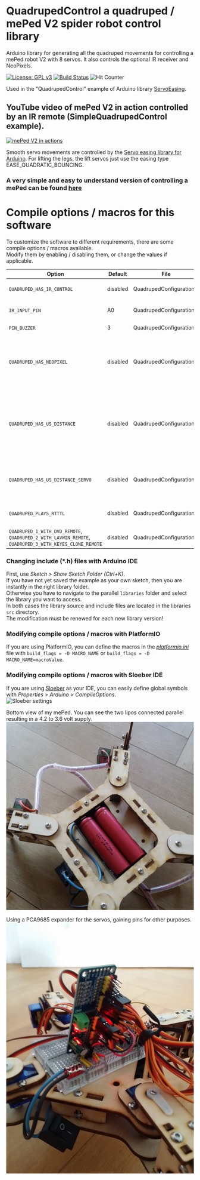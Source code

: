 # QuadrupedControl a quadruped / mePed V2 spider robot control library
Arduino library for generating all the quadruped movements for controlling a mePed robot V2 with 8 servos. It also controls the optional IR receiver and NeoPixels.

[![License: GPL v3](https://img.shields.io/badge/License-GPLv3-blue.svg)](https://www.gnu.org/licenses/gpl-3.0)
[![Build Status](https://github.com/ArminJo/QuadrupedControl/workflows/LibraryBuild/badge.svg)](https://github.com/ArminJo/QuadrupedControl/actions)
![Hit Counter](https://visitor-badge.laobi.icu/badge?page_id=ArminJo_QuadrupedControl)

Used in the "QuadrupedControl" example of Arduino library [ServoEasing](https://github.com/ArminJo/ServoEasing/tree/master/examples/QuadrupedControl).

## YouTube video of mePed V2 in action controlled by an IR remote (SimpleQuadrupedControl example).
[![mePed V2 in actions](https://i.ytimg.com/vi/MsIjTRRUyGU/hqdefault.jpg)](https://youtu.be/MsIjTRRUyGU)

Smooth servo movements are controlled by the [Servo easing library for Arduino](https://github.com/ArminJo/ServoEasing).
For lifting the legs, the lift servos just use the easing type EASE_QUADRATIC_BOUNCING.

### A very simple and easy to understand version of controlling a mePed can be found [here](https://github.com/oracid/Easy-Quadruped-kinematic)

# Compile options / macros for this software
To customize the software to different requirements, there are some compile options / macros available.<br/>
Modify them by enabling / disabling them, or change the values if applicable.

| Option | Default | File | Description |
|-|-|-|-|
| `QUADRUPED_HAS_IR_CONTROL` | disabled | QuadrupedConfiguration.h | IR remote control is enabled. |
| `IR_INPUT_PIN` | A0 | QuadrupedConfiguration.h | Pin for IR remote control sensor. |
| `PIN_BUZZER` | 3 | QuadrupedConfiguration.h | Pin for buzzer / piezo. |
| `QUADRUPED_HAS_NEOPIXEL` | disabled | QuadrupedConfiguration.h | NeoPattern animations on a 24 pieces Neopixel strip handled logically as 3 8 pieces strips is enabled. |
| `QUADRUPED_HAS_US_DISTANCE` | disabled | QuadrupedConfiguration.h | US distance sensor at pin A3 + A4 is enabled. The distance is displayed on the middle/front 8 pieces of the Neopixel strips. |
| `QUADRUPED_HAS_US_DISTANCE_SERVO` | disabled | QuadrupedConfiguration.h | A pan servo for the US distance sensor is enabled at pin 13. |
| `QUADRUPED_PLAYS_RTTTL` | disabled | QuadrupedConfiguration.h | The quadruped plays a melody at startup. |
| `QUADRUPED_1_WITH_DVD_REMOTE`, `QUADRUPED_2_WITH_LAVWIN_REMOTE`, `QUADRUPED_3_WITH_KEYES_CLONE_REMOTE` | disabled | QuadrupedConfiguration.h | 3 predefined configurations. |

### Changing include (*.h) files with Arduino IDE
First, use *Sketch > Show Sketch Folder (Ctrl+K)*.<br/>
If you have not yet saved the example as your own sketch, then you are instantly in the right library folder.<br/>
Otherwise you have to navigate to the parallel `libraries` folder and select the library you want to access.<br/>
In both cases the library source and include files are located in the libraries `src` directory.<br/>
The modification must be renewed for each new library version!

### Modifying compile options / macros with PlatformIO
If you are using PlatformIO, you can define the macros in the *[platformio.ini](https://docs.platformio.org/en/latest/projectconf/section_env_build.html)* file with `build_flags = -D MACRO_NAME` or `build_flags = -D MACRO_NAME=macroValue`.

### Modifying compile options / macros with Sloeber IDE
If you are using [Sloeber](https://eclipse.baeyens.it) as your IDE, you can easily define global symbols with *Properties > Arduino > CompileOptions*.<br/>
![Sloeber settings](https://github.com/Arduino-IRremote/Arduino-IRremote/blob/master/pictures/SloeberDefineSymbols.png)

Bottom view of my mePed. You can see the two lipos connected parallel resulting in a 4.2 to 3.6 volt supply.
![Bottom view](pictures/mePed_bottom.jpg)

Using a PCA9685 expander for the servos, gaining pins for other purposes.
![PCA9685 expander](pictures/mePedWithPCA9685.jpg)